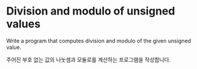 # Division and modulo of unsigned values

Write a program that computes division and modulo of the given unsigned value.

주어진 부호 없는 값의 나눗셈과 모듈로를 계산하는 프로그램을 작성합니다.
